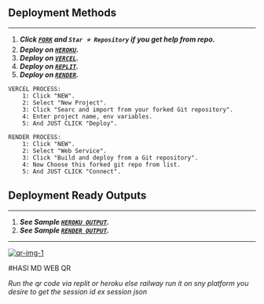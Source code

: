 ## Deployment Methods
---
1.  ***Click [`FORK`](https://github.com/Itxxwasi/WASI-QR/fork) and `Star ⭐ Repository` if you get help from repo.***
2.  ***Deploy on [`HEROKU`](https://dashboard.heroku.com/new?template=https://github.com/Itxxwasi/WASI-QR).***
3.  ***Deploy on [`VERCEL`](https://vercel.com/login).***
4.  ***Deploy on [`REPLIT`](https://replit.com/github.com/Itxxwasi/WASI-QR).***
5. ***Deploy on [`RENDER`](https://dashboard.render.com/login).***

```
VERCEL PROCESS:
    1: Click "NEW".
    2: Select "New Project".
    3: Click "Searc and import from your forked Git repository".
    4: Enter project name, env variables.
    5: And JUST CLICK "Deploy". 
```

```
RENDER PROCESS:
    1: Click "NEW".
    2: Select "Web Service".
    3: Click "Build and deploy from a Git repository".
    4: Now Choose this forked git repo from list.
    5: And JUST CLICK "Connect". 
```
## Deployment Ready Outputs
---
1. ***See Sample [`HEROKU OUTPUT`](https://wasiwas-95abf035a922.herokuapp.com).***
2.  ***See Sample [`RENDER OUTPUT`](https://wasi-qr.onrender.com).***
---


<a href="https://imgbb.com/"><img src="https://i.ibb.co/PNDZJyT/qr-img-1.png" alt="qr-img-1" border="0"></a>

#HASI MD WEB QR

*Run the qr code via replit or heroku else railway run it on sny platform you desire to get the session id ex session json*

